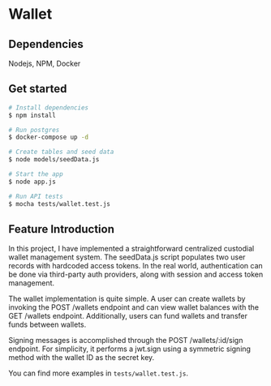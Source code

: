 # Wallet

## Dependencies

Nodejs, NPM, Docker

## Get started

```bash
# Install dependencies
$ npm install

# Run postgres
$ docker-compose up -d

# Create tables and seed data
$ node models/seedData.js

# Start the app
$ node app.js

# Run API tests
$ mocha tests/wallet.test.js

```

## Feature Introduction

In this project, I have implemented a straightforward centralized custodial wallet management system. The seedData.js script populates two user records with hardcoded access tokens. In the real world, authentication can be done via third-party auth providers, along with session and access token management.

The wallet implementation is quite simple. A user can create wallets by invoking the POST /wallets endpoint and can view wallet balances with the GET /wallets endpoint. Additionally, users can fund wallets and transfer funds between wallets.

Signing messages is accomplished through the POST /wallets/:id/sign endpoint. For simplicity, it performs a jwt.sign using a symmetric signing method with the wallet ID as the secret key.

You can find more examples in `tests/wallet.test.js`.
